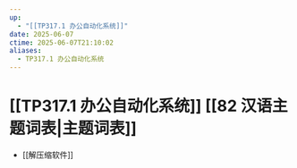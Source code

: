```yaml
---
up:
  - "[[TP317.1 办公自动化系统]]"
date: 2025-06-07
ctime: 2025-06-07T21:10:02
aliases:
  - TP317.1 办公自动化系统
---
```


# [[TP317.1 办公自动化系统]] [[82 汉语主题词表|主题词表]]

- [[解压缩软件]]
